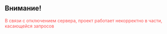 ## Внимание!
<span style="color: #FF5151">В связи с отключением сервера, проект работает некорректно в части, касающейся запросов</span>
